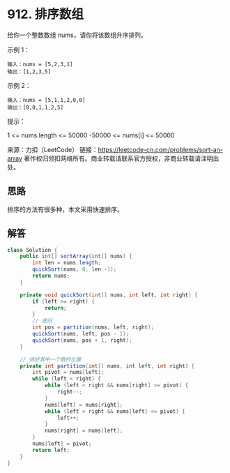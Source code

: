 # 912. 排序数组

给你一个整数数组 nums，请你将该数组升序排列。

示例 1：

```
输入：nums = [5,2,3,1]
输出：[1,2,3,5]
```

示例 2：

```
输入：nums = [5,1,1,2,0,0]
输出：[0,0,1,1,2,5]
```

提示：

1 <= nums.length <= 50000
-50000 <= nums[i] <= 50000

来源：力扣（LeetCode）
链接：https://leetcode-cn.com/problems/sort-an-array
著作权归领扣网络所有。商业转载请联系官方授权，非商业转载请注明出处。

## 思路

排序的方法有很多种，本文采用快速排序。

## 解答

```java
class Solution {
    public int[] sortArray(int[] nums) {
        int len = nums.length;
        quickSort(nums, 0, len -1);
        return nums;
    }

    private void quickSort(int[] nums, int left, int right) {
        if (left >= right) {
            return;
        }
        // 递归
        int pos = partition(nums, left, right);
        quickSort(nums, left, pos - 1);
        quickSort(nums, pos + 1, right);
    }

    // 排好其中一个数的位置
    private int partition(int[] nums, int left, int right) {
        int pivot = nums[left];
        while (left < right) {
            while (left < right && nums[right] >= pivot) {
                right--;
            }
            nums[left] = nums[right];
            while (left < right && nums[left] <= pivot) {
                left++;
            }
            nums[right] = nums[left];
        }
        nums[left] = pivot;
        return left;
    }
}
```

